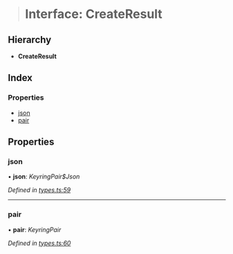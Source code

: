 > # Interface: CreateResult

## Hierarchy

* **CreateResult**

## Index

### Properties

* [json](_types_.createresult.md#json)
* [pair](_types_.createresult.md#pair)

## Properties

###  json

• **json**: *KeyringPair$Json*

*Defined in [types.ts:59](https://github.com/polkadot-js/ui/blob/eb4035e/packages/ui-keyring/src/types.ts#L59)*

___

###  pair

• **pair**: *KeyringPair*

*Defined in [types.ts:60](https://github.com/polkadot-js/ui/blob/eb4035e/packages/ui-keyring/src/types.ts#L60)*